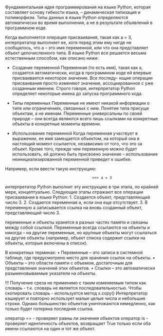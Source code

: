Фундаментальная идея программирования на языке Python, которая составляет основу гибкости языка, – динамическая типизация и полиморфизм. Типы данных в языке Python определяются автоматически во время выполнения, а не в результате объявлений в программном коде.

Когда выполняется операция присваивания, такая как a = 3, интерпретатор выполняет ее, хотя перед этим ему нигде не сообщалось, что a – это имя переменной, или что она представляет объект целочисленного типа. В языке Python все решается весьма естественным способом, как описано ниже:

 - Создание переменной Переменная (то есть имя), такая как a, создается автоматически, когда в программном коде ей впервые присваивается некоторое значение. Все последу- ющие операции присваивания просто изменяют значение, ассоциированное с уже созданным именем. Строго говоря, интерпретатор Python определяет некоторые имена до запуска программного кода.

 - Типы переменных Переменные не имеют никакой информации о типе или ограничениях, связанных с ним. Понятие типа присуще объектам, а не именам. Переменные универсальны по своей природе – они всегда являются всего лишь ссылками на конкретные объекты в конкретные моменты времени.

 - Использование переменной Когда переменная участвует в выражении, ее имя замещается объектом, на который она в настоящий момент ссылается, независимо от того, что это за объект. Кроме того, прежде чем переменную можно будет использовать, ей должно быть присвоено значение – использование неинициализированной переменной приведет к ошибке.

Например, если ввести такую инструкцию:

                                            >>> a = 3
интерпретатор Python выполнит эту инструкцию в три этапа, по крайней мере, концептуально. Следующие этапы отражают все операции присваивания в языке Python: 1. Создается объект, представляющий число 3. 2. Создается переменная a, если она еще отсутствует. 3. В переменную a записывается ссылка на вновь созданный объект, представляющий число 3.

переменные и объекты хранятся в разных частях памяти и связаны между собой ссылкой. Переменные всегда ссылаются на объекты и никогда – на другие переменные, но крупные объекты могут ссылаться на другие объекты (например, объект списка содержит ссылки на объекты, которые включены в список).

В конкретных терминах: • Переменные – это записи в системной таблице, где предусмотрено место для хранения ссылок на объекты. • Объекты – это области памяти с объемом, достаточным для представления значений этих объектов. • Ссылки – это автоматически разыменовываемые указатели на объекты.

!!! Получение среза не применимо с таким изменяемым типом как словарь - т.к. словарь не является последовательностью. Чтобы скопировать словарь - используется метод x.copy() Интерпретатор кэширует и повторно использует малые целые числа и небольшие строки. Однако большинство объектов уничтожаются немедленно, как только будет потеряна последняя ссылка.

оператор == - проверяет равны ли значения объектов оператор is - проверяет идентичность объектов, возвращает True только если оба имени ссылаются на один и тот же объект.